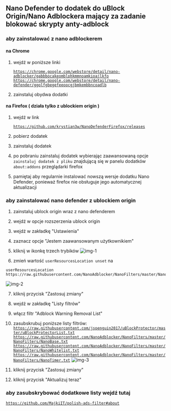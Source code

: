 ## Nano Defender to dodatek do uBlock Origin/Nano Adblockera mający za zadanie blokować skrypty anty-adblock

### aby zainstalować z nano adblockerem

#### na Chrome

1. wejdź w poniższe linki

<ul>

<code>https://chrome.google.com/webstore/detail/nano-adblocker/gabbbocakeomblphkmmnoamkioajlkfo</code>
<code>https://chrome.google.com/webstore/detail/nano-defender/ggolfgbegefeeoocgjbmkembbncoadlb</code>

</ul>

2. zainstaluj obydwa dodatki

#### na Firefox ( działa tylko z ublockiem origin )

1. wejdź w link

<ul>

<code>https://github.com/krystian3w/NanoDefenderFirefox/releases</code>

</ul>

2. pobierz dodatek

3. zainstaluj dodatek

4. po pobraniu zainstaluj dodatek wybierając zaawansowaną opcje `zainstaluj dodatek z pliku` znajdującą się w panelu dodatków `about:addons` przeglądarki firefox

5. pamiętaj aby regularnie instalować nowszą wersje dodatku Nano Defender, ponieważ firefox nie obsługuje jego automatycznej aktualizacji

### aby zainstalować nano defender z ublockiem origin

1. zainstaluj ublock origin wraz z nano defenderem

2. wejdź w opcje rozszerzenia ublock origin

3. wejdź w zakładkę "Ustawienia"

4. zaznacz opcje "Jestem zaawansowanym użytkownikiem"

5. kliknij w ikonkę trzech trybików
![img-1](https://i.imgur.com/4fOOUO8.png)

6. zmień wartość `userResourcesLocation unset` na 
```
userResourcesLocation https://raw.githubusercontent.com/NanoAdblocker/NanoFilters/master/NanoFilters/NanoResources.txt
```
![img-2](https://i.imgur.com/hoxZwxz.png)

7. kliknij przycisk "Zastosuj zmiany"

8. wejdź w zakładkę "Listy filtrów"

9. włącz filtr "Adblock Warning Removal List" 

10. zasubskrubuj poniższe listy filtrów:
<code>https://raw.githubusercontent.com/jspenguin2017/uBlockProtector/master/uBlockProtectorList.txt</code>
<code>https://raw.githubusercontent.com/NanoAdblocker/NanoFilters/master/NanoFilters/NanoBase.txt</code>
<code>https://raw.githubusercontent.com/NanoAdblocker/NanoFilters/master/NanoFilters/NanoWhitelist.txt</code>
<code>https://raw.githubusercontent.com/NanoAdblocker/NanoFilters/master/NanoFilters/NanoTimer.txt</code>
![img-3](https://i.imgur.com/Mni0JPe.png)</details>

11. kliknij przycisk "Zastosuj zmiany"

12. kliknij przycisk "Aktualizuj teraz"

### aby zasubskrybować dodatkowe listy wejdź tutaj

<code>https://github.com/MajkiIT/polish-ads-filter#about</code>
